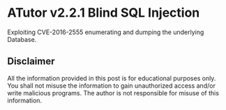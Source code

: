 # ATutor v2.2.1 Blind SQL Injection
Exploiting CVE-2016-2555 enumerating and dumping the underlying Database.

## Disclaimer
All the information provided in this post is for educational purposes only.
You shall not misuse the information to gain unauthorized access and/or write malicious programs.
The author is not responsible for misuse of this information.
